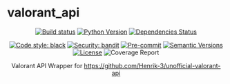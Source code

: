 # valorant_api

<div align="center">

[![Build status](https://github.com/raimannma/ValorantAPI/workflows/build/badge.svg?branch=master&event=push)](https://github.com/raimannma/ValorantAPI/actions?query=workflow%3Abuild)
[![Python Version](https://img.shields.io/pypi/pyversions/valorant_api.svg)](https://pypi.org/project/valorant_api/)
[![Dependencies Status](https://img.shields.io/badge/dependencies-up%20to%20date-brightgreen.svg)](https://github.com/raimannma/ValorantAPI/pulls?utf8=%E2%9C%93&q=is%3Apr%20author%3Aapp%2Fdependabot)

[![Code style: black](https://img.shields.io/badge/code%20style-black-000000.svg)](https://github.com/psf/black)
[![Security: bandit](https://img.shields.io/badge/security-bandit-green.svg)](https://github.com/PyCQA/bandit)
[![Pre-commit](https://img.shields.io/badge/pre--commit-enabled-brightgreen?logo=pre-commit&logoColor=white)](https://github.com/raimannma/ValorantAPI/blob/master/.pre-commit-config.yaml)
[![Semantic Versions](https://img.shields.io/badge/%20%20%F0%9F%93%A6%F0%9F%9A%80-semantic--versions-e10079.svg)](https://github.com/raimannma/ValorantAPI/releases)
[![License](https://img.shields.io/github/license/raimannma/ValorantAPI)](https://github.com/raimannma/ValorantAPI/blob/master/LICENSE)
![Coverage Report](assets/images/coverage.svg)

Valorant API Wrapper for https://github.com/Henrik-3/unofficial-valorant-api

</div>
